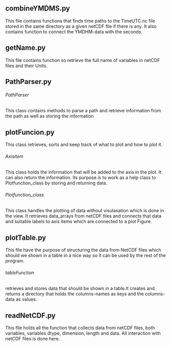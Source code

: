 ##  combineYMDMS.py
This file contains functions that finds time paths to the TimeUTC.nc file stored in the same directory as a given netCDF file if there is any. It also contains function to connect the YMDHM-data with the seconds.

## getName.py
This file contains function so retrieve the full name of variables in netCDF files and their Units.

## PathParser.py

###### PathParser
This class contains methods to parse a path and retrieve information from the path as well as storing the information

## plotFuncion.py
This class retrieves, sorts and keep track of what to plot and how to plot it.

###### Axisitem
This class holds the information that will be added to the axis in the plot. It can also return the information.
Its purpose is to work as a help class to Plotfunction_class by storing and returning data.

###### Plotfunction_class
This class handles the plotting of data without visulasation which is done in the view. It retrieves data_arrays from netCDF files and connects that data and suitable labels to axis items which are connected to a plot Figure.

## plotTable.py
This file have the purpose of structuring the data from NetCDF files which should we shown in a table in a nice way so it can be used by the rest of the program.

###### tableFunction  
retrieves and stores data that should be shown in a table.It creates and returns a directory that holds the columns-names as keys and the columns-data as values.

## readNetCDF.py
This file holds all the function that collects data from netCDF files, both variables, variables dtype, dimension, length and data. All interaction with netCDF files is done here.
